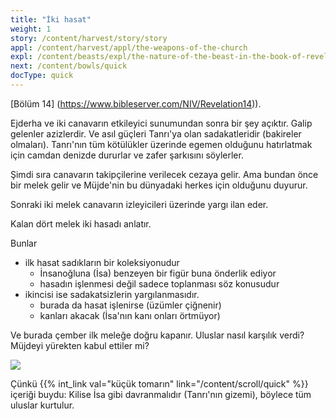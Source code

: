 ```yaml
---
title: "İki hasat"
weight: 1
story: /content/harvest/story/story
appl: /content/harvest/appl/the-weapons-of-the-church
expl: /content/beasts/expl/the-nature-of-the-beast-in-the-book-of-revelation
next: /content/bowls/quick
docType: quick
---
```



[Bölüm 14] (https://www.bibleserver.com/NIV/Revelation14)).

Ejderha ve iki canavarın etkileyici sunumundan sonra bir şey açıktır. Galip gelenler azizlerdir. Ve asıl güçleri Tanrı'ya olan sadakatleridir (bakireler olmaları). Tanrı'nın tüm kötülükler üzerinde egemen olduğunu hatırlatmak için camdan denizde dururlar ve zafer şarkısını söylerler.

Şimdi sıra canavarın takipçilerine verilecek cezaya gelir. Ama bundan önce bir melek gelir ve Müjde'nin bu dünyadaki herkes için olduğunu duyurur.

Sonraki iki melek canavarın izleyicileri üzerinde yargı ilan eder. 

Kalan dört melek iki hasadı anlatır.

Bunlar 
- ilk hasat sadıkların bir koleksiyonudur
    - İnsanoğluna (İsa) benzeyen bir figür buna önderlik ediyor
    - hasadın işlenmesi değil sadece toplanması söz konusudur
- ikincisi ise sadakatsizlerin yargılanmasıdır.
    - burada da hasat işlenirse (üzümler çiğnenir)
    - kanları akacak (İsa'nın kanı onları örtmüyor)

Ve burada çember ilk meleğe doğru kapanır. Uluslar nasıl karşılık verdi? Müjdeyi yürekten kabul ettiler mi?

![](/images/harvest_tr.jpg)

Çünkü {{% int_link val="küçük tomarın" link="/content/scroll/quick" %}} içeriği buydu: Kilise İsa gibi davranmalıdır (Tanrı'nın gizemi), böylece tüm uluslar kurtulur.

